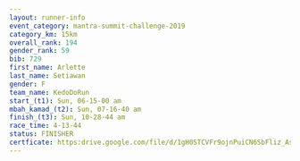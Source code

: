 ```yaml
---
layout: runner-info 
event_category: mantra-summit-challenge-2019 
category_km: 15km 
overall_rank: 194
gender_rank: 59
bib: 729
first_name: Arlette
last_name: Setiawan
gender: F
team_name: KedoDoRun
start_(t1): Sun, 06-15-00 am
mbah_kamad_(t2): Sun, 07-16-40 am
finish_(t3): Sun, 10-28-44 am
race_time: 4-13-44
status: FINISHER
certficate: https:drive.google.com/file/d/1gH0STCVFr9ojnPuiCN6SbFliz_Asxgjh/view?usp=sharing
---
```

